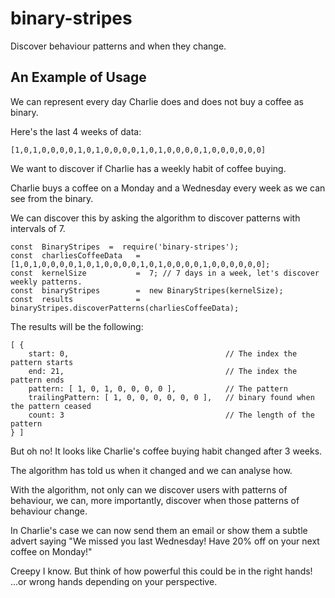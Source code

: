 
# binary-stripes
Discover behaviour patterns and when they change.

## An Example of Usage
We can represent every day Charlie does and does not buy a coffee as binary.

Here's the last 4 weeks of data:
```
[1,0,1,0,0,0,0,1,0,1,0,0,0,0,1,0,1,0,0,0,0,1,0,0,0,0,0,0]
```
We want to discover if Charlie has a weekly habit of coffee buying.

Charlie buys a coffee on a Monday and a Wednesday every week as we can see from the binary.

We can discover this by asking the algorithm to discover patterns with intervals of 7.
```
const  BinaryStripes  =  require('binary-stripes');
const  charliesCoffeeData   = [1,0,1,0,0,0,0,1,0,1,0,0,0,0,1,0,1,0,0,0,0,1,0,0,0,0,0,0];
const  kernelSize           =  7; // 7 days in a week, let's discover weekly patterns.
const  binaryStripes        =  new BinaryStripes(kernelSize);
const  results              =  binaryStripes.discoverPatterns(charliesCoffeeData);
```
The results will be the following:
```
[ { 
	start: 0, 									// The index the pattern starts
	end: 21, 									// The index the pattern ends
	pattern: [ 1, 0, 1, 0, 0, 0, 0 ], 			// The pattern
	trailingPattern: [ 1, 0, 0, 0, 0, 0, 0 ], 	// binary found when the pattern ceased
	count: 3 									// The length of the pattern
} ]
```
But oh no! It looks like Charlie's coffee buying habit changed after 3 weeks.

The algorithm has told us when it changed and we can analyse how.

With the algorithm, not only can we discover users with patterns of behaviour, we can, more importantly, discover when those patterns of behaviour change.

In Charlie's case we can now send them an email or show them a subtle advert saying "We missed you last Wednesday! Have 20% off on your next coffee on Monday!"

Creepy I know. But think of how powerful this could be in the right hands!
 ...or wrong hands depending on your perspective.